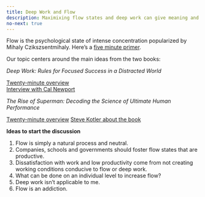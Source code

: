 ```yaml
---
title: Deep Work and Flow
description: Maximixing flow states and deep work can give meaning and joy to life and mprove productivity - with some caveats though 
no-next: true
---
```

Flow is the psychological state of intense concentration popularized by Mihaly Czikszsentmihaly. Here’s a [five minute primer][0].
 
Our topic centers around the main ideas from the two books:

 *Deep Work: Rules for Focused Success in a Distracted World*
 
 [Twenty-minute overview][1]  
 [Interview with Cal Newport][2]
 
 *The Rise of Superman: Decoding the Science of Ultimate Human Performance*

[Twenty-minute overview][3]
[Steve Kotler about the book][4]

**Ideas to start the discussion**

1. Flow is simply a natural process and neutral.
2. Companies, schools and governments should foster flow states that are productive.
3. Dissatisfaction with work and low productivity come from not creating working conditions conducive to flow or deep work.
4. What can be done on an individual level to increase flow?
5. Deep work isn’t applicable to me.
6. Flow is an addiction. 

[0]: https://www.youtube.com/watch?v=8h6IMYRoCZw 
[1]: https://www.youtube.com/watch?v=KX_2a_jsGYw 
[2]: https://www.youtube.com/watch?v=S9K4_3BZz8s 
[3]: https://www.youtube.com/watch?v=bGC7BsE_mJk 
[4]: https://www.youtube.com/watch?v=y1MHyyWsMeE 